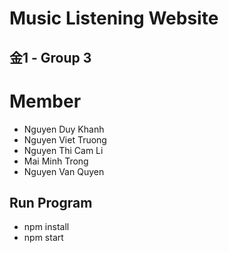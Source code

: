 # Music Listening Website

## 金1 - Group 3
<h1>Member</h1>
<ul>
   <li>Nguyen Duy Khanh</li>
   <li>Nguyen Viet Truong</li>
   <li>Nguyen Thi Cam Li</li>
   <li>Mai Minh Trong</li>
   <li>Nguyen Van Quyen</li>
</ul>

## Run Program
<ul>
   <li>npm install</li>
   <li>npm start</li>
</ul>
